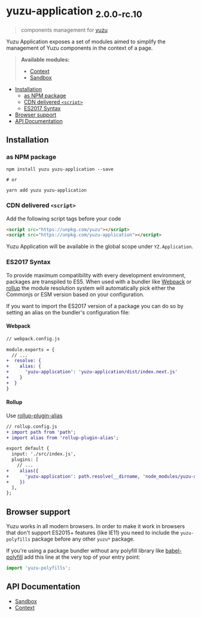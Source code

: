 # yuzu-application <sub>2.0.0-rc.10<sub>

> components management for [yuzu](https://github.com/dwightjack/yuzu/tree/master/packages/yuzu)

Yuzu Application exposes a set of modules aimed to simplify the management of Yuzu components in the context of a page.

> **Available modules:**
>
> - [Context](packages/application/context.md)
> - [Sandbox](packages/application/sandbox.md)

<!-- TOC depthTo:3 -->

- [Installation](#installation)
  - [as NPM package](#as-npm-package)
  - [CDN delivered `<script>`](#cdn-delivered-script)
  - [ES2017 Syntax](#es2017-syntax)
- [Browser support](#browser-support)
- [API Documentation](#api-documentation)

<!-- /TOC -->

## Installation

### as NPM package

```
npm install yuzu yuzu-application --save

# or

yarn add yuzu yuzu-application
```

### CDN delivered `<script>`

Add the following script tags before your code

```html
<script src="https://unpkg.com/yuzu"></script>
<script src="https://unpkg.com/yuzu-application"></script>
```

Yuzu Application will be available in the global scope under `YZ.Application`.

### ES2017 Syntax

To provide maximum compatibility with every development environment, packages are transpiled to ES5. When used with a bundler like [Webpack](https://webpack.js.org/) or [rollup](https://rollupjs.org) the module resolution system will automatically pick either the Commonjs or ESM version based on your configuration.

If you want to import the ES2017 version of a package you can do so by setting an alias on the bundler's configuration file:

#### Webpack

```diff
// webpack.config.js

module.exports = {
  // ...
+  resolve: {
+    alias: {
+      'yuzu-application': 'yuzu-application/dist/index.next.js'
+    }
+  }
}
```

#### Rollup

Use [rollup-plugin-alias](https://github.com/rollup/rollup-plugin-alias)

```diff
// rollup.config.js
+ import path from 'path';
+ import alias from 'rollup-plugin-alias';

export default {
  input: './src/index.js',
  plugins: [
    // ...
+    alias({
+      'yuzu-application': path.resolve(__dirname, 'node_modules/yuzu-application/dist/index.next.js')
+    })
  ],
};
```

## Browser support

Yuzu works in all modern browsers. In order to make it work in browsers that don't support ES2015+ features (like IE11) you need to include the `yuzu-polyfills` package before any other `yuzu*` package.

If you're using a package bundler without any polyfill library like [babel-polyfill](https://babeljs.io/docs/en/babel-polyfill/) add this line at the very top of your entry point:

```js
import 'yuzu-polyfills';
```

## API Documentation

- [Sandbox](packages/application/api/sandbox.md)
- [Context](packages/application/api/context.md)

